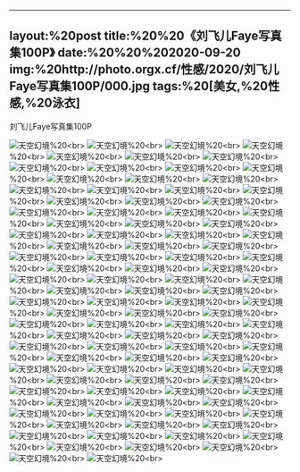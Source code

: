 ﻿---
layout:%20post
title:%20%20《刘飞儿Faye写真集100P》
date:%20%20%202020-09-20
img:%20http://photo.orgx.cf/性感/2020/刘飞儿Faye写真集100P/000.jpg
tags:%20[美女,%20性感,%20泳衣]
---

刘飞儿Faye写真集100P



![天空幻境](http://photo.orgx.cf/性感/2020/刘飞儿Faye写真集100P/001.jpg%20''天空幻境'')%20<br>
![天空幻境](http://photo.orgx.cf/性感/2020/刘飞儿Faye写真集100P/002.jpg%20''天空幻境'')%20<br>
![天空幻境](http://photo.orgx.cf/性感/2020/刘飞儿Faye写真集100P/003.jpg%20''天空幻境'')%20<br>
![天空幻境](http://photo.orgx.cf/性感/2020/刘飞儿Faye写真集100P/004.jpg%20''天空幻境'')%20<br>
![天空幻境](http://photo.orgx.cf/性感/2020/刘飞儿Faye写真集100P/005.jpg%20''天空幻境'')%20<br>
![天空幻境](http://photo.orgx.cf/性感/2020/刘飞儿Faye写真集100P/006.jpg%20''天空幻境'')%20<br>
![天空幻境](http://photo.orgx.cf/性感/2020/刘飞儿Faye写真集100P/007.jpg%20''天空幻境'')%20<br>
![天空幻境](http://photo.orgx.cf/性感/2020/刘飞儿Faye写真集100P/008.jpg%20''天空幻境'')%20<br>
![天空幻境](http://photo.orgx.cf/性感/2020/刘飞儿Faye写真集100P/009.jpg%20''天空幻境'')%20<br>
![天空幻境](http://photo.orgx.cf/性感/2020/刘飞儿Faye写真集100P/010.jpg%20''天空幻境'')%20<br>
![天空幻境](http://photo.orgx.cf/性感/2020/刘飞儿Faye写真集100P/011.jpg%20''天空幻境'')%20<br>
![天空幻境](http://photo.orgx.cf/性感/2020/刘飞儿Faye写真集100P/012.jpg%20''天空幻境'')%20<br>
![天空幻境](http://photo.orgx.cf/性感/2020/刘飞儿Faye写真集100P/013.jpg%20''天空幻境'')%20<br>
![天空幻境](http://photo.orgx.cf/性感/2020/刘飞儿Faye写真集100P/014.jpg%20''天空幻境'')%20<br>
![天空幻境](http://photo.orgx.cf/性感/2020/刘飞儿Faye写真集100P/015.jpg%20''天空幻境'')%20<br>
![天空幻境](http://photo.orgx.cf/性感/2020/刘飞儿Faye写真集100P/016.jpg%20''天空幻境'')%20<br>
![天空幻境](http://photo.orgx.cf/性感/2020/刘飞儿Faye写真集100P/017.jpg%20''天空幻境'')%20<br>
![天空幻境](http://photo.orgx.cf/性感/2020/刘飞儿Faye写真集100P/018.jpg%20''天空幻境'')%20<br>
![天空幻境](http://photo.orgx.cf/性感/2020/刘飞儿Faye写真集100P/019.jpg%20''天空幻境'')%20<br>
![天空幻境](http://photo.orgx.cf/性感/2020/刘飞儿Faye写真集100P/020.jpg%20''天空幻境'')%20<br>
![天空幻境](http://photo.orgx.cf/性感/2020/刘飞儿Faye写真集100P/021.jpg%20''天空幻境'')%20<br>
![天空幻境](http://photo.orgx.cf/性感/2020/刘飞儿Faye写真集100P/022.jpg%20''天空幻境'')%20<br>
![天空幻境](http://photo.orgx.cf/性感/2020/刘飞儿Faye写真集100P/023.jpg%20''天空幻境'')%20<br>
![天空幻境](http://photo.orgx.cf/性感/2020/刘飞儿Faye写真集100P/024.jpg%20''天空幻境'')%20<br>
![天空幻境](http://photo.orgx.cf/性感/2020/刘飞儿Faye写真集100P/025.jpg%20''天空幻境'')%20<br>
![天空幻境](http://photo.orgx.cf/性感/2020/刘飞儿Faye写真集100P/026.jpg%20''天空幻境'')%20<br>
![天空幻境](http://photo.orgx.cf/性感/2020/刘飞儿Faye写真集100P/027.jpg%20''天空幻境'')%20<br>
![天空幻境](http://photo.orgx.cf/性感/2020/刘飞儿Faye写真集100P/028.jpg%20''天空幻境'')%20<br>
![天空幻境](http://photo.orgx.cf/性感/2020/刘飞儿Faye写真集100P/029.jpg%20''天空幻境'')%20<br>
![天空幻境](http://photo.orgx.cf/性感/2020/刘飞儿Faye写真集100P/030.jpg%20''天空幻境'')%20<br>
![天空幻境](http://photo.orgx.cf/性感/2020/刘飞儿Faye写真集100P/031.jpg%20''天空幻境'')%20<br>
![天空幻境](http://photo.orgx.cf/性感/2020/刘飞儿Faye写真集100P/032.jpg%20''天空幻境'')%20<br>
![天空幻境](http://photo.orgx.cf/性感/2020/刘飞儿Faye写真集100P/033.jpg%20''天空幻境'')%20<br>
![天空幻境](http://photo.orgx.cf/性感/2020/刘飞儿Faye写真集100P/034.jpg%20''天空幻境'')%20<br>
![天空幻境](http://photo.orgx.cf/性感/2020/刘飞儿Faye写真集100P/035.jpg%20''天空幻境'')%20<br>
![天空幻境](http://photo.orgx.cf/性感/2020/刘飞儿Faye写真集100P/036.jpg%20''天空幻境'')%20<br>
![天空幻境](http://photo.orgx.cf/性感/2020/刘飞儿Faye写真集100P/037.jpg%20''天空幻境'')%20<br>
![天空幻境](http://photo.orgx.cf/性感/2020/刘飞儿Faye写真集100P/038.jpg%20''天空幻境'')%20<br>
![天空幻境](http://photo.orgx.cf/性感/2020/刘飞儿Faye写真集100P/039.jpg%20''天空幻境'')%20<br>
![天空幻境](http://photo.orgx.cf/性感/2020/刘飞儿Faye写真集100P/040.jpg%20''天空幻境'')%20<br>
![天空幻境](http://photo.orgx.cf/性感/2020/刘飞儿Faye写真集100P/041.jpg%20''天空幻境'')%20<br>
![天空幻境](http://photo.orgx.cf/性感/2020/刘飞儿Faye写真集100P/042.jpg%20''天空幻境'')%20<br>
![天空幻境](http://photo.orgx.cf/性感/2020/刘飞儿Faye写真集100P/043.jpg%20''天空幻境'')%20<br>
![天空幻境](http://photo.orgx.cf/性感/2020/刘飞儿Faye写真集100P/044.jpg%20''天空幻境'')%20<br>
![天空幻境](http://photo.orgx.cf/性感/2020/刘飞儿Faye写真集100P/045.jpg%20''天空幻境'')%20<br>
![天空幻境](http://photo.orgx.cf/性感/2020/刘飞儿Faye写真集100P/046.jpg%20''天空幻境'')%20<br>
![天空幻境](http://photo.orgx.cf/性感/2020/刘飞儿Faye写真集100P/047.jpg%20''天空幻境'')%20<br>
![天空幻境](http://photo.orgx.cf/性感/2020/刘飞儿Faye写真集100P/048.jpg%20''天空幻境'')%20<br>
![天空幻境](http://photo.orgx.cf/性感/2020/刘飞儿Faye写真集100P/049.jpg%20''天空幻境'')%20<br>
![天空幻境](http://photo.orgx.cf/性感/2020/刘飞儿Faye写真集100P/050.jpg%20''天空幻境'')%20<br>
![天空幻境](http://photo.orgx.cf/性感/2020/刘飞儿Faye写真集100P/051.jpg%20''天空幻境'')%20<br>
![天空幻境](http://photo.orgx.cf/性感/2020/刘飞儿Faye写真集100P/052.jpg%20''天空幻境'')%20<br>
![天空幻境](http://photo.orgx.cf/性感/2020/刘飞儿Faye写真集100P/053.jpg%20''天空幻境'')%20<br>
![天空幻境](http://photo.orgx.cf/性感/2020/刘飞儿Faye写真集100P/054.jpg%20''天空幻境'')%20<br>
![天空幻境](http://photo.orgx.cf/性感/2020/刘飞儿Faye写真集100P/055.jpg%20''天空幻境'')%20<br>
![天空幻境](http://photo.orgx.cf/性感/2020/刘飞儿Faye写真集100P/056.jpg%20''天空幻境'')%20<br>
![天空幻境](http://photo.orgx.cf/性感/2020/刘飞儿Faye写真集100P/057.jpg%20''天空幻境'')%20<br>
![天空幻境](http://photo.orgx.cf/性感/2020/刘飞儿Faye写真集100P/058.jpg%20''天空幻境'')%20<br>
![天空幻境](http://photo.orgx.cf/性感/2020/刘飞儿Faye写真集100P/059.jpg%20''天空幻境'')%20<br>
![天空幻境](http://photo.orgx.cf/性感/2020/刘飞儿Faye写真集100P/060.jpg%20''天空幻境'')%20<br>
![天空幻境](http://photo.orgx.cf/性感/2020/刘飞儿Faye写真集100P/061.jpg%20''天空幻境'')%20<br>
![天空幻境](http://photo.orgx.cf/性感/2020/刘飞儿Faye写真集100P/062.jpg%20''天空幻境'')%20<br>
![天空幻境](http://photo.orgx.cf/性感/2020/刘飞儿Faye写真集100P/063.jpg%20''天空幻境'')%20<br>
![天空幻境](http://photo.orgx.cf/性感/2020/刘飞儿Faye写真集100P/064.jpg%20''天空幻境'')%20<br>
![天空幻境](http://photo.orgx.cf/性感/2020/刘飞儿Faye写真集100P/065.jpg%20''天空幻境'')%20<br>
![天空幻境](http://photo.orgx.cf/性感/2020/刘飞儿Faye写真集100P/066.jpg%20''天空幻境'')%20<br>
![天空幻境](http://photo.orgx.cf/性感/2020/刘飞儿Faye写真集100P/067.jpg%20''天空幻境'')%20<br>
![天空幻境](http://photo.orgx.cf/性感/2020/刘飞儿Faye写真集100P/068.jpg%20''天空幻境'')%20<br>
![天空幻境](http://photo.orgx.cf/性感/2020/刘飞儿Faye写真集100P/069.jpg%20''天空幻境'')%20<br>
![天空幻境](http://photo.orgx.cf/性感/2020/刘飞儿Faye写真集100P/070.jpg%20''天空幻境'')%20<br>
![天空幻境](http://photo.orgx.cf/性感/2020/刘飞儿Faye写真集100P/071.jpg%20''天空幻境'')%20<br>
![天空幻境](http://photo.orgx.cf/性感/2020/刘飞儿Faye写真集100P/072.jpg%20''天空幻境'')%20<br>
![天空幻境](http://photo.orgx.cf/性感/2020/刘飞儿Faye写真集100P/073.jpg%20''天空幻境'')%20<br>
![天空幻境](http://photo.orgx.cf/性感/2020/刘飞儿Faye写真集100P/074.jpg%20''天空幻境'')%20<br>
![天空幻境](http://photo.orgx.cf/性感/2020/刘飞儿Faye写真集100P/075.jpg%20''天空幻境'')%20<br>
![天空幻境](http://photo.orgx.cf/性感/2020/刘飞儿Faye写真集100P/076.jpg%20''天空幻境'')%20<br>
![天空幻境](http://photo.orgx.cf/性感/2020/刘飞儿Faye写真集100P/077.jpg%20''天空幻境'')%20<br>
![天空幻境](http://photo.orgx.cf/性感/2020/刘飞儿Faye写真集100P/078.jpg%20''天空幻境'')%20<br>
![天空幻境](http://photo.orgx.cf/性感/2020/刘飞儿Faye写真集100P/079.jpg%20''天空幻境'')%20<br>
![天空幻境](http://photo.orgx.cf/性感/2020/刘飞儿Faye写真集100P/080.jpg%20''天空幻境'')%20<br>
![天空幻境](http://photo.orgx.cf/性感/2020/刘飞儿Faye写真集100P/081.jpg%20''天空幻境'')%20<br>
![天空幻境](http://photo.orgx.cf/性感/2020/刘飞儿Faye写真集100P/082.jpg%20''天空幻境'')%20<br>
![天空幻境](http://photo.orgx.cf/性感/2020/刘飞儿Faye写真集100P/083.jpg%20''天空幻境'')%20<br>
![天空幻境](http://photo.orgx.cf/性感/2020/刘飞儿Faye写真集100P/084.jpg%20''天空幻境'')%20<br>
![天空幻境](http://photo.orgx.cf/性感/2020/刘飞儿Faye写真集100P/085.jpg%20''天空幻境'')%20<br>
![天空幻境](http://photo.orgx.cf/性感/2020/刘飞儿Faye写真集100P/086.jpg%20''天空幻境'')%20<br>
![天空幻境](http://photo.orgx.cf/性感/2020/刘飞儿Faye写真集100P/087.jpg%20''天空幻境'')%20<br>
![天空幻境](http://photo.orgx.cf/性感/2020/刘飞儿Faye写真集100P/088.jpg%20''天空幻境'')%20<br>
![天空幻境](http://photo.orgx.cf/性感/2020/刘飞儿Faye写真集100P/089.jpg%20''天空幻境'')%20<br>
![天空幻境](http://photo.orgx.cf/性感/2020/刘飞儿Faye写真集100P/090.jpg%20''天空幻境'')%20<br>
![天空幻境](http://photo.orgx.cf/性感/2020/刘飞儿Faye写真集100P/091.jpg%20''天空幻境'')%20<br>
![天空幻境](http://photo.orgx.cf/性感/2020/刘飞儿Faye写真集100P/092.jpg%20''天空幻境'')%20<br>
![天空幻境](http://photo.orgx.cf/性感/2020/刘飞儿Faye写真集100P/093.jpg%20''天空幻境'')%20<br>
![天空幻境](http://photo.orgx.cf/性感/2020/刘飞儿Faye写真集100P/094.jpg%20''天空幻境'')%20<br>
![天空幻境](http://photo.orgx.cf/性感/2020/刘飞儿Faye写真集100P/095.jpg%20''天空幻境'')%20<br>
![天空幻境](http://photo.orgx.cf/性感/2020/刘飞儿Faye写真集100P/096.jpg%20''天空幻境'')%20<br>
![天空幻境](http://photo.orgx.cf/性感/2020/刘飞儿Faye写真集100P/097.jpg%20''天空幻境'')%20<br>
![天空幻境](http://photo.orgx.cf/性感/2020/刘飞儿Faye写真集100P/098.jpg%20''天空幻境'')%20<br>
![天空幻境](http://photo.orgx.cf/性感/2020/刘飞儿Faye写真集100P/099.jpg%20''天空幻境'')%20<br>
![天空幻境](http://photo.orgx.cf/性感/2020/刘飞儿Faye写真集100P/100.jpg%20''天空幻境'')%20<br>